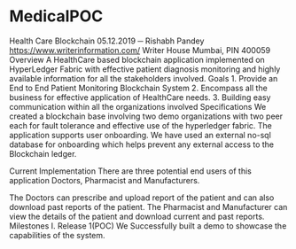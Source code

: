 # MedicalPOC

 

Health Care Blockchain
05.12.2019
─
Rishabh Pandey
https://www.writerinformation.com/
Writer House
Mumbai, PIN 400059
Overview
A HealthCare based blockchain application implemented on HyperLedger Fabric with effective patient diagnosis monitoring and highly available information for all the stakeholders involved.
Goals
    1. Provide an End to End Patient Monitoring Blockchain System
    2. Encompass all the business for effective application of HealthCare needs.
    3. Building easy communication within all the organizations involved
Specifications
We created a blockchain base involving two demo organizations with two peer each for fault tolerance and effective use of the hyperledger fabric.
The application supports user onboarding. We have used an external no-sql database for onboarding which helps prevent any external access to the Blockchain ledger. 



Current Implementation
There are three potential end users of this application Doctors, Pharmacist and Manufacturers.

The Doctors can prescribe and upload report of the patient and can also download past reports of the patient.
The Pharmacist and Manufacturer can view the details of the patient and download current and past reports.
Milestones
    I. Release 1(POC)
We Successfully built a demo to showcase the capabilities of the system. 